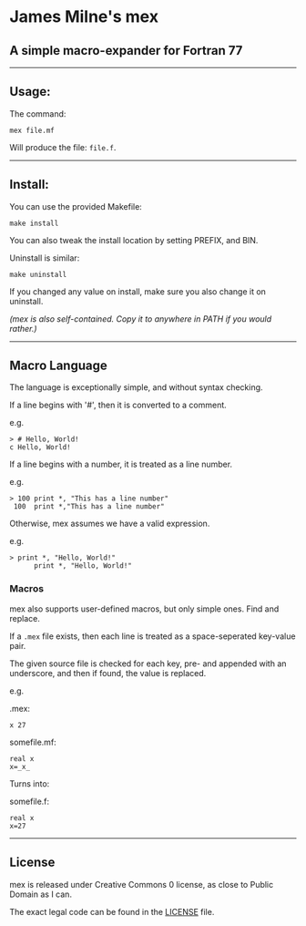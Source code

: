 # James Milne's mex

## A simple macro-expander for Fortran 77

---

## Usage:

The command:

```
mex file.mf
```

Will produce the file: ```file.f```.

---

## Install:

You can use the provided Makefile:

```
make install
```

You can also tweak the install location by setting PREFIX, and BIN.

Uninstall is similar:

```
make uninstall
```

If you changed any value on install, make sure you also change it on uninstall.

*(mex is also self-contained. Copy it to anywhere in PATH if you would rather.)*

---

## Macro Language

The language is exceptionally simple, and without syntax checking.

If a line begins with '#', then it is converted to a comment.

e.g.

```
> # Hello, World!
c Hello, World!
```

If a line begins with a number, it is treated as a line number.

e.g.

```
> 100 print *, "This has a line number"
 100  print *,"This has a line number"
```

Otherwise, mex assumes we have a valid expression.

e.g.

```
> print *, "Hello, World!"
      print *, "Hello, World!"
```

### Macros

mex also supports user-defined macros, but only simple ones. Find and replace.

If a ```.mex``` file exists, then each line is treated as a space-seperated key-value pair.

The given source file is checked for each key, pre- and appended with an underscore, and then if found, the value is replaced.

e.g.

.mex:

```
x 27
```

somefile.mf:

```
real x
x=_x_
```

Turns into:

somefile.f:

```
real x
x=27
```

---

## License

mex is released under Creative Commons 0 license, as close to Public Domain as I can.

The exact legal code can be found in the [LICENSE](LICENSE) file.
